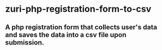 # zuri-php-registration-form-to-csv
## A php registration form that collects user's data and saves the data into a csv file upon submission.
